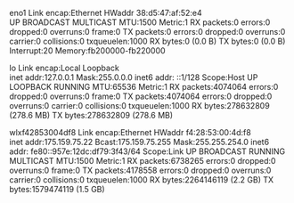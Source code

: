 eno1      Link encap:Ethernet  HWaddr 38:d5:47:af:52:e4  
          UP BROADCAST MULTICAST  MTU:1500  Metric:1
          RX packets:0 errors:0 dropped:0 overruns:0 frame:0
          TX packets:0 errors:0 dropped:0 overruns:0 carrier:0
          collisions:0 txqueuelen:1000 
          RX bytes:0 (0.0 B)  TX bytes:0 (0.0 B)
          Interrupt:20 Memory:fb200000-fb220000 

lo        Link encap:Local Loopback  
          inet addr:127.0.0.1  Mask:255.0.0.0
          inet6 addr: ::1/128 Scope:Host
          UP LOOPBACK RUNNING  MTU:65536  Metric:1
          RX packets:4074064 errors:0 dropped:0 overruns:0 frame:0
          TX packets:4074064 errors:0 dropped:0 overruns:0 carrier:0
          collisions:0 txqueuelen:1000 
          RX bytes:278632809 (278.6 MB)  TX bytes:278632809 (278.6 MB)

wlxf42853004df8 Link encap:Ethernet  HWaddr f4:28:53:00:4d:f8  
          inet addr:175.159.75.22  Bcast:175.159.75.255  Mask:255.255.254.0
          inet6 addr: fe80::957e:12dc:df79:3f43/64 Scope:Link
          UP BROADCAST RUNNING MULTICAST  MTU:1500  Metric:1
          RX packets:6738265 errors:0 dropped:0 overruns:0 frame:0
          TX packets:4178558 errors:0 dropped:0 overruns:0 carrier:0
          collisions:0 txqueuelen:1000 
          RX bytes:2264146119 (2.2 GB)  TX bytes:1579474119 (1.5 GB)

